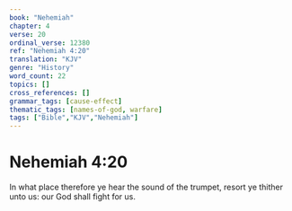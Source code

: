```yaml
---
book: "Nehemiah"
chapter: 4
verse: 20
ordinal_verse: 12380
ref: "Nehemiah 4:20"
translation: "KJV"
genre: "History"
word_count: 22
topics: []
cross_references: []
grammar_tags: [cause-effect]
thematic_tags: [names-of-god, warfare]
tags: ["Bible","KJV","Nehemiah"]
---
```


# Nehemiah 4:20

In what place therefore ye hear the sound of the trumpet, resort ye thither unto us: our God shall fight for us.
